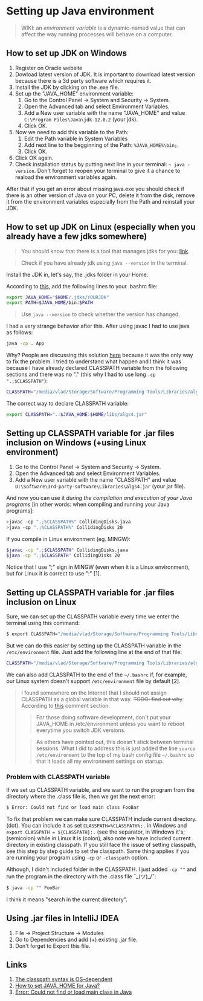 # Setting up Java environment

> WIKI: an *environment variable* is a dynamic-named value that can affect the way running processes will behave on a computer.

## How to set up JDK on Windows

1. Register on Oracle website
2. Dowload latest version of JDK. It is important to download latest version because there is a 3d party software which requires it.
3. Install the JDK by clicking on the .exe file.
4. Set up the "JAVA_HOME" environment variable:
   1. Go to the Control Panel -> System and Security -> System.
   2. Open the Advanced tab and select Environment Variables.
   3. Add a New user variable with the name "JAVA_HOME" and value `C:\Program Files\Java\jdk-12.0.2` (your jdk).
   4. Click OK.
5. Now we need to add this variable to the Path:
   1. Edit the Path variable in System Variables
   2. Add next line to the begginning of the Path: `%JAVA_HOME%\bin;`.
   3. Click OK.
6. Click OK again.
7. Check installation status by putting next line in your terminal: `~ java -version`. Don't forget to reopen your terminal to give it a chance to reaload the environment variables again.

After that if you get an error about missing java.exe you should check if there is an other version of Java on your PC, delete it from the disk, remove it from the environment variables especially from the Path and reinstall your JDK.

## How to set up JDK on Linux (especially when you already have a few jdks somewhere)

> You should know that there is a tool that manages jdks for you: [link](https://towardsdatascience.com/install-and-run-multiple-java-versions-on-linux-using-sdkman-858571bce6cf).

> Check if you have already jdk using `java --version` in the terminal.

Install the JDK in, let's say, the .jdks folder in your Home.

According to [this](https://stackoverflow.com/a/29964091), add the following lines to your .bashrc file:

```bash
export JAVA_HOME="$HOME/.jdks/YOURJDK"
export PATH=$JAVA_HOME/bin:$PATH
```

> Use `java --version` to check whether the version has changed.

I had a very strange behavior after this. After using javac I had to use java as follows:

```bash
java -cp . App
```

Why? People are discussing this solution [here](https://stackoverflow.com/a/32134203) because it was the only way to fix the problem. I tried to understand what happen and I think it was because I have already declared CLASSPATH variable from the following sections and there was no "." (this why I had to use long `-cp ".;$CLASSPATH"`):

```bash
CLASSPATH="/media/vlad/Storage/Software/Programming Tools/Libraries/algs4.jar"
```

The correct way to declare CLASSPATH variable:

```bash
export CLASSPATH=".:$JAVA_HOME:$HOME/libs/algs4.jar"
```

## Setting up CLASSPATH variable for .jar files inclusion on Windows (+using Linux environment)

1. Go to the Control Panel -> System and Security -> System.
2. Open the Advanced tab and select Environment Variables.
3. Add a New user variable with the name "CLASSPATH" and value `D:\Software\3rd-party-software\Libraries\algs4.jar` (your jar file).

And now you can use it *during the compilation and execution of your Java programs* [in other words: when compiling and running your Java programs]:

```sh
>javac -cp ".;%CLASSPATH%" CollidingDisks.java
>java -cp ".;%CLASSPATH%" CollidingDisks 20
```

If you compile in Linux environment (eg. MINGW):

```sh
$javac -cp ".;$CLASSPATH" CollidingDisks.java
$java -cp ".;$CLASSPATH" CollidingDisks 20
```

Notice that I use ";" sign in MINGW (even when it is a Linux environment), but for Linux it is correct to use ":" [1]. 

## Setting up CLASSPATH variable for .jar files inclusion on Linux

Sure, we can set up the CLASSPATH variable every time we enter the terminal using this command:

```Bash
$ export CLASSPATH="/media/vlad/Storage/Software/Programming Tools/Libraries/algs4.jar"
```

But we can do this easier by setting up the CLASSPATH variable in the `/etc/environment` file. Just add the following line at the end of that file:

```Bash
CLASSPATH="/media/vlad/Storage/Software/Programming Tools/Libraries/algs4.jar"
```

We can also add CLASSPATH to the end of the `~/.bashrc` if, for example, our Linux system doesn't support `/etc/environment` file by default [2].

> I found somewhere on the Internet that I should not assign CLASSPATH as a global variable in that way. ~~TODO: find out why~~. According to [this](https://askubuntu.com/questions/175514/how-to-set-java-home-for-java#answer-175547) comment section:
>
> > For those doing software  development, don't put your JAVA_HOME in /etc/environment unless you  want to reboot everytime you switch JDK versions.
>
> > As others have pointed out, this doesn't stick between terminal sessions. What I did to address this is just added the line `source /etc/environment` to the top of my bash config file `~/.bashrc` so that it loads all my environment settings on startup. 

### Problem with CLASSPATH variable

If we set up CLASSPATH variable, and we want to run the program from the directory where the .class file is, then we get the next error:

```bash
$ Error: Could not find or load main class FooBar
```

To fix that problem we can make sure CLASSPATH include current directory. (dot). You can include it as set `CLASSPATH=%CLASSPATH%;.` in Windows and `export CLASSPATH = ${CLASSPATH}:.` (see the separator, in Windows it's;(semicolon) while in Linux it is (colon), also note we have included current directory in existing classpath. If you still face the issue of setting classpath, see this step by step guide to set the classpath. Same thing applies if you are running your program using `-cp` or `-classpath` option.

Although, I didn't included folder in the CLASSPATH. I just added `-cp ""` and run the program in the directory with the .class file ¯\_(ツ)_/¯:

```bash
$ java -cp "" FooBar
```

I think it means "search in the current directory".

## Using .jar files in IntelliJ IDEA

1. File -> Project Structure -> Modules
2. Go to Dependencies and add (+) existing .jar file.
3. Don't forget to Export this file.

## Links

1. [The classpath syntax is OS-dependent](https://stackoverflow.com/questions/4528438/classpath-does-not-work-under-linux#answer-4528456)
2. [How to set JAVA_HOME for Java?](https://askubuntu.com/questions/175514/how-to-set-java-home-for-java#answer-175547)
3. [Error: Could not find or load main class in Java](https://javarevisited.blogspot.com/2015/04/error-could-not-find-or-load-main-class-helloworld-java.html)																																																																																																																									